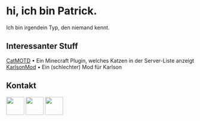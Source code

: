 # hi, ich bin Patrick.
Ich bin irgendein Typ, den niemand kennt.

## Interessanter Stuff
[CatMOTD](catmotd) • Ein Minecraft Plugin, welches Katzen in der Server-Liste anzeigt  
[KarlsonMod](karlsonmod) • Ein (schlechter) Mod für Karlson  

## Kontakt
[<img src="https://zimpatrick.gq/assets/twitter.png" width="48px">](https://twitter.com/zImPatrick_)
[<img src="https://zimpatrick.gq/assets/discord.png" width="48px">](https://discord.gg/7RTxDb9)
[<img src="https://telegram.org/img/t_logo.svg?1" width="48px">](https://t.me/zImPatrick)

<!--
**zImPatrick/zImPatrick** is a ✨ _special_ ✨ repository because its `README.md` (this file) appears on your GitHub profile.

Here are some ideas to get you started:

- 🔭 I’m currently working on ...
- 🌱 I’m currently learning ...
- 👯 I’m looking to collaborate on ...
- 🤔 I’m looking for help with ...
- 💬 Ask me about ...
- 📫 How to reach me: ...
- 😄 Pronouns: ...
- ⚡ Fun fact: ...
-->
